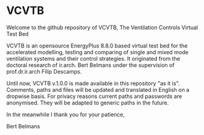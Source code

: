 # VCVTB
Welcome to the github repository of VCVTB, The Ventilation Controls Virtual Test Bed

VCVTB is an opensource EnergyPlus 8.8.0 based virtual test bed for the accelerated modelling, testing and comparing of single and mixed mode ventilation systems and their control strategies. It originated from the doctoral research of ir.arch. Bert Belmans under the supervision of prof.dr.ir.arch Filip Descamps.

Until now, VCVTB v.1.0.0 is made available in this repository "as it is". 
Comments, paths and files will be updated and translated in English on a dropwise basis.
For privacy reasons current paths and passwords are anonymised. They will be adapted to generic paths in the future.

In the meanwhile I thank you for your patience,

Bert Belmans
